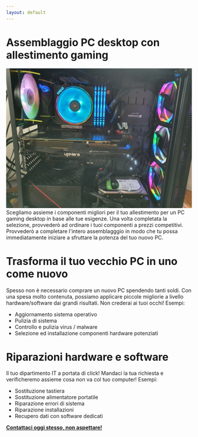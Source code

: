 ```yaml
---
layout: default
---
```


# Assemblaggio PC desktop con allestimento gaming
![gaming desktop](assets/img/IMG_20220904_190744_482.jpg)
Scegliamo assieme i componenti migliori per il tuo allestimento per un PC gaming desktop in base alle tue esigenze.
Una volta completata la selezione, provvederò ad ordinare i tuoi componenti a prezzi competitivi.
Provvederò a completare l'intero assemblagggio in modo che tu possa immediatamente iniziare a sfruttare la potenza del tuo nuovo PC.


# Trasforma il tuo vecchio PC in uno come nuovo
Spesso non è necessario comprare un nuovo PC spendendo tanti soldi. Con una spesa molto contenuta, possiamo applicare piccole migliorie a livello hardware/software dai grandi risultati. Non crederai ai tuoi occhi!
Esempi:
 - Aggiornamento sistema operativo
 - Pulizia di sistema
 - Controllo e pulizia virus / malware
 - Selezione ed installazione componenti hardware potenziati

# Riparazioni hardware e software
Il tuo dipartimento IT a portata di click! Mandaci la tua richiesta e verificheremo assieme cosa non va col tuo computer!
Esempi:
 - Sostituzione tastiera
 - Sostituzione alimentatore portatile
 - Riparazione errori di sistema
 - Riparazione installazioni
 - Recupero dati con software dedicati

**[Contattaci oggi stesso, non aspettare!](mailto:giordanoserra7@gmail.com)**


<!--
## Header 2

> This is a blockquote following a header.
>
> When something is important enough, you do it even if the odds are not in your favor.

### Header 3

```js
// Javascript code with syntax highlighting.
var fun = function lang(l) {
  dateformat.i18n = require('./lang/' + l)
  return true;
}
```

```ruby
# Ruby code with syntax highlighting
GitHubPages::Dependencies.gems.each do |gem, version|
  s.add_dependency(gem, "= #{version}")
end
```

#### Header 4

*   This is an unordered list following a header.
*   This is an unordered list following a header.
*   This is an unordered list following a header.

##### Header 5

1.  This is an ordered list following a header.
2.  This is an ordered list following a header.
3.  This is an ordered list following a header.

###### Header 6

| head1        | head two          | three |
|:-------------|:------------------|:------|
| ok           | good swedish fish | nice  |
| out of stock | good and plenty   | nice  |
| ok           | good `oreos`      | hmm   |
| ok           | good `zoute` drop | yumm  |

### There's a horizontal rule below this.

* * *

### Here is an unordered list:

*   Item foo
*   Item bar
*   Item baz
*   Item zip

### And an ordered list:

1.  Item one
1.  Item two
1.  Item three
1.  Item four

### And a nested list:

- level 1 item
  - level 2 item
  - level 2 item
    - level 3 item
    - level 3 item
- level 1 item
  - level 2 item
  - level 2 item
  - level 2 item
- level 1 item
  - level 2 item
  - level 2 item
- level 1 item

### Small image

![Octocat](https://github.githubassets.com/images/icons/emoji/octocat.png)

### Large image

![Branching](https://guides.github.com/activities/hello-world/branching.png)


### Definition lists can be used with HTML syntax.

<dl>
<dt>Name</dt>
<dd>Godzilla</dd>
<dt>Born</dt>
<dd>1952</dd>
<dt>Birthplace</dt>
<dd>Japan</dd>
<dt>Color</dt>
<dd>Green</dd>
</dl>

```
Long, single-line code blocks should not wrap. They should horizontally scroll if they are too long. This line should be long enough to demonstrate this.
```

```
The final element.
```
-->
